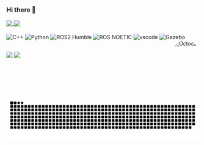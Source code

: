 ### Hi there 👋

<!--a href="https://github.com/gabrielcalmon/github-readme-stats"-->
<a href="https://github.com/gabrielcalmon">
  <img align="center" src="https://github-readme-stats.vercel.app/api?username=gabrielcalmon&show_icons=true&theme=blueberry&hide=stars" />
</a>
<a href="https://github.com/gabrielcalmon">
  <img align="center" src="https://github-readme-stats.vercel.app/api/top-langs/?username=gabrielcalmon&layout=compact&theme=blueberry&hide=TeX,Makefile&langs_count=5" />
</a>

<div style="display: inline_block"><br>
  <img align="center" alt="C++" height="30" width="40" src="https://cdn.jsdelivr.net/gh/devicons/devicon@latest/icons/cplusplus/cplusplus-original.svg">
  <img align="center" alt="Python" height="30" width="40" src="https://cdn.jsdelivr.net/gh/devicons/devicon@latest/icons/python/python-original.svg">
  <img align="center" alt="ROS2 Humble" height="40" width="30" src="https://images.squarespace-cdn.com/content/v1/606d378755a86f589aa297b7/1653397531343-6M4IQ4JWDQV1SQ8W17UN/HumbleHawksbill_TransparentBG-NoROS.png">
  <img align="center" alt="ROS NOETIC" height="40" width="40" src="https://camo.githubusercontent.com/dd207c08ec69e13368d89d0f8ce95b64e7fe30a32508765c0bbafec78abf3844/687474703a2f2f70726572656c656173652e726f732e6f72672f7374617469632f696d616765732f6e6f657469632e706e67">
  <img align="center" alt="vscode" height="30" width="35" src="https://code.visualstudio.com/assets/images/code-stable.png">
  <img align="center" alt="Gazebo" height="30" width="40" src="https://cdn.jsdelivr.net/gh/devicons/devicon@latest/icons/gazebo/gazebo-original.svg">
  <img align="right" alt="Octocat" height="150" style="border-radius:500px;" src="https://uploaddeimagens.com.br/images/003/447/148/full/octobiwan.png?1632461507">
</div>

##
 
<div>
  <a href = "mailto:jgabrielcalmon1@hotmail.com"><img src="https://img.shields.io/badge/Microsoft_Outlook-0078D4?style=for-the-badge&logo=microsoft-outlook&logoColor=white" target="_blank"></a>
  <a href="https://www.linkedin.com/in/gabrielcalmon" target="_blank"><img src="https://img.shields.io/badge/-LinkedIn-%230077B5?style=for-the-badge&logo=linkedin&logoColor=white" target="_blank"></a>

  ![snake gif](https://github.com/gabrielcalmon/gabrielcalmon/blob/output/github-contribution-grid-snake.svg)

</div>
